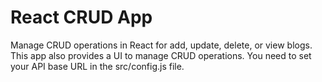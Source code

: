 # React CRUD App

Manage CRUD operations in React for add, update, delete, or view blogs. This app also provides a UI to manage CRUD operations. You need to set your API base URL in the src/config.js file.
